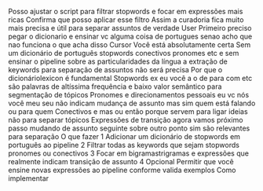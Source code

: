 Posso ajustar o script para filtrar stopwords e focar em expressões mais ricas Confirma que posso aplicar esse filtro
Assim a curadoria fica muito mais precisa e útil para separar assuntos de verdade
User
Primeiro preciso pegar o dicionario e ensinar vc alguma coisa de portugues senao acho que nao funciona o que acha disso 
Cursor
Você está absolutamente certa
Sem um dicionário de português stopwords conectivos pronomes etc e sem ensinar o pipeline sobre as particularidades da língua a extração de keywords para separação de assuntos não será precisa
 Por que o dicionáriolexicon é fundamental
 Stopwords ex eu você a o de para com etc são palavras de altíssima frequência e baixo valor semântico para segmentação de tópicos
 Pronomes e direcionamentos pessoais eu vc nós você meu seu não indicam mudança de assunto mas sim quem está falando ou para quem
 Conectivos e mas ou então porque servem para ligar ideias não para separar tópicos
 Expressões de transição agora vamos próximo passo mudando de assunto seguinte sobre outro ponto sim são relevantes para separação
 O que fazer
1 Adicionar um dicionário de stopwords em português ao pipeline
2 Filtrar todas as keywords que sejam stopwords pronomes ou conectivos
3 Focar em bigramastrigramas e expressões que realmente indicam transição de assunto
4 Opcional Permitir que você ensine novas expressões ao pipeline conforme valida exemplos
 Como implementar